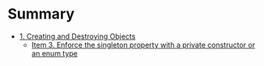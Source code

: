 # Summary

* [1. Creating and Destroying Objects]()
    * [Item 3. Enforce the singleton property with a private constructor or an enum type](Items/item3.md)
